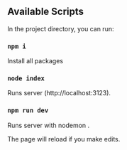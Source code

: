 ## Available Scripts

In the project directory, you can run:

### `npm i`

Install all packages

### `node index`

Runs server (http://localhost:3123).<br />

### `npm run dev `

Runs server with nodemon .

The page will reload if you make edits.

